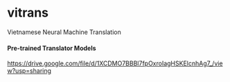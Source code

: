 # vitrans
Vietnamese Neural Machine Translation

#### Pre-trained Translator Models

https://drive.google.com/file/d/1XCDMO7BBBl7fpOxroIagHSKElcnhAg7_/view?usp=sharing
